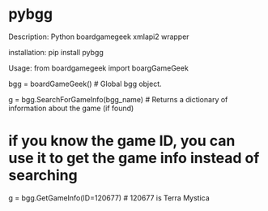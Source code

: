 # pybgg
Description: Python boardgamegeek xmlapi2 wrapper

installation:
pip install pybgg

Usage:
from boardgamegeek import boargGameGeek

bgg = boardGameGeek() # Global bgg object. 

g = bgg.SearchForGameInfo(bgg_name) # Returns a dictionary of information about the game (if found)

# if you know the game ID, you can use it to get the game info instead of searching
g = bgg.GetGameInfo(ID=120677) # 120677 is Terra Mystica
